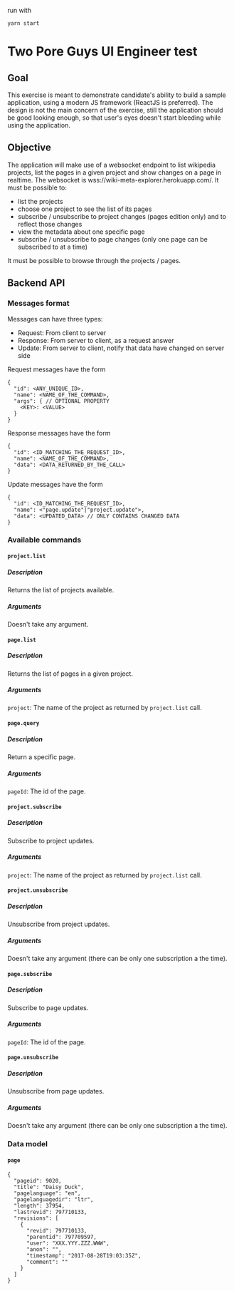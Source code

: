 run with

```
yarn start
```




# Two Pore Guys UI Engineer test

## Goal
This exercise is meant to demonstrate candidate's ability to build a sample application, using a modern JS framework (ReactJS is preferred).
The design is not the main concern of the exercise, still the application should be good looking enough,  so that user's eyes doesn't start bleeding while using the application.

## Objective
The application will make use of a websocket endpoint to list wikipedia projects, list the pages in a given project and show changes on a page in realtime.
The websocket is wss://wiki-meta-explorer.herokuapp.com/.
It must be possible to:
- list the projects
- choose one project to see the list of its pages
- subscribe / unsubscribe to project changes (pages edition only) and to reflect those changes
- view the metadata about one specific page
- subscribe / unsubscribe to page changes (only one page can be subscribed to at a time)

It must be possible to browse through the projects / pages.

## Backend API

### Messages format
Messages can have three types:
- Request: From client to server
- Response: From server to client, as a request answer
- Update: From server to client, notify that data have changed on server side

Request messages have the form
```
{
  "id": <ANY_UNIQUE_ID>,
  "name": <NAME_OF_THE_COMMAND>,
  "args": { // OPTIONAL PROPERTY
    <KEY>: <VALUE>
  }
}
```

Response messages have the form
```
{
  "id": <ID_MATCHING_THE_REQUEST_ID>,
  "name": <NAME_OF_THE_COMMAND>,
  "data": <DATA_RETURNED_BY_THE_CALL>
}
```

Update messages have the form
```
{
  "id": <ID_MATCHING_THE_REQUEST_ID>,
  "name": <"page.update"|"project.update">,
  "data": <UPDATED_DATA> // ONLY CONTAINS CHANGED DATA
}
```

### Available commands

#### `project.list`
##### Description
Returns the list of projects available.
##### Arguments
Doesn't take any argument.

#### `page.list`
##### Description
Returns the list of pages in a given project.
##### Arguments
`project`: The name of the project as returned by `project.list` call.

#### `page.query`
##### Description
Return a specific page.
##### Arguments
`pageId`: The id of the page.

#### `project.subscribe`
##### Description
Subscribe to project updates.
##### Arguments
`project`: The name of the project as returned by `project.list` call.

#### `project.unsubscribe`
##### Description
Unsubscribe from project updates.
##### Arguments
Doesn't take any argument (there can be only one subscription a the time).

#### `page.subscribe`
##### Description
Subscribe to page updates.
##### Arguments
`pageId`: The id of the page.

#### `page.unsubscribe`
##### Description
Unsubscribe from page updates.
##### Arguments
Doesn't take any argument (there can be only one subscription a the time).

### Data model
#### `page`
```
{
  "pageid": 9020,
  "title": "Daisy Duck",
  "pagelanguage": "en",
  "pagelanguagedir": "ltr",
  "length": 37954,
  "lastrevid": 797710133,
  "revisions": [
    {
      "revid": 797710133,
      "parentid": 797709597,
      "user": "XXX.YYY.ZZZ.WWW",
      "anon": "",
      "timestamp": "2017-08-28T19:03:35Z",
      "comment": ""
    }
  ]
}
```